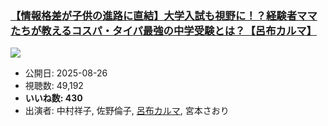 ### [【情報格差が子供の進路に直結】大学入試も視野に！？経験者ママたちが教えるコスパ・タイパ最強の中学受験とは？【呂布カルマ】](https://www.youtube.com/watch?v=-1nRgmMLc0U)
[![](https://img.youtube.com/vi/-1nRgmMLc0U/sddefault.jpg)](https://www.youtube.com/watch?v=-1nRgmMLc0U)
-   公開日: 2025-08-26
-   視聴数: 49,192
-   **いいね数: 430**
-   出演者: 中村祥子, 佐野倫子, [呂布カルマ](/rehacq_fan/people/呂布カルマ "wikilink"), 宮本さおり
